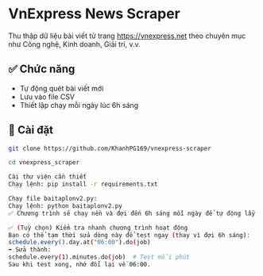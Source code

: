 # VnExpress News Scraper

Thu thập dữ liệu bài viết từ trang https://vnexpress.net theo chuyên mục như Công nghệ, Kinh doanh, Giải trí, v.v.

## ✅ Chức năng
- Tự động quét bài viết mới
- Lưu vào file CSV
- Thiết lập chạy mỗi ngày lúc 6h sáng

## 🔧 Cài đặt
```bash
git clone https://github.com/KhanhPG169/vnexpress-scraper

cd vnexpress_scraper

Cài thư viện cần thiết
Chạy lệnh: pip install -r requirements.txt

Chạy file baitaplonv2.py:
Chạy lệnh: python baitaplonv2.py
✅ Chương trình sẽ chạy nền và đợi đến 6h sáng mỗi ngày để tự động lấy dữ liệu và lưu file CSV trong thư mục data/.

✅ (Tuỳ chọn) Kiểm tra nhanh chương trình hoạt động
Bạn có thể tạm thời sửa dòng này để test ngay (thay vì đợi 6h sáng):
schedule.every().day.at("06:00").do(job)
➡ Sửa thành:
schedule.every(1).minutes.do(job)  # Test mỗi phút
Sau khi test xong, nhớ đổi lại về 06:00.
